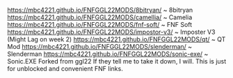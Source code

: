 https://mbc4221.github.io/FNFGGL22MODS/8bitryan/    ~ 8bitryan
https://mbc4221.github.io/FNFGGL22MODS/camellia/    ~ Camelia
https://mbc4221.github.io/FNFGGL22MODS/fnf-soft/    ~ FNF Soft
https://mbc4221.github.io/FNFGGL22MODS/impostor-v3/ ~ Imposter V3 (Might Lag on week 2)
https://mbc4221.github.io/FNFGGL22MODS/qt/          ~ QT Mod
https://mbc4221.github.io/FNFGGL22MODS/slenderman/  ~ Slenderman
https://mbc4221.github.io/FNFGGL22MODS/sonic-exe/   ~ Sonic.EXE
Forked from ggl22
If they tell me to take it down, I will. This is just for unblocked and convenient FNF links. 
